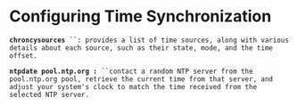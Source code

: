 # Configuring Time Synchronization

**`chroncysources`**` ``: provides a list of time sources, along with various details about each source, such as their state, mode, and the time offset.`

**`ntpdate pool.ntp.org :`**` ``contact a random NTP server from the pool.ntp.org pool, retrieve the current time from that server, and adjust your system's clock to match the time received from the selected NTP server.`

